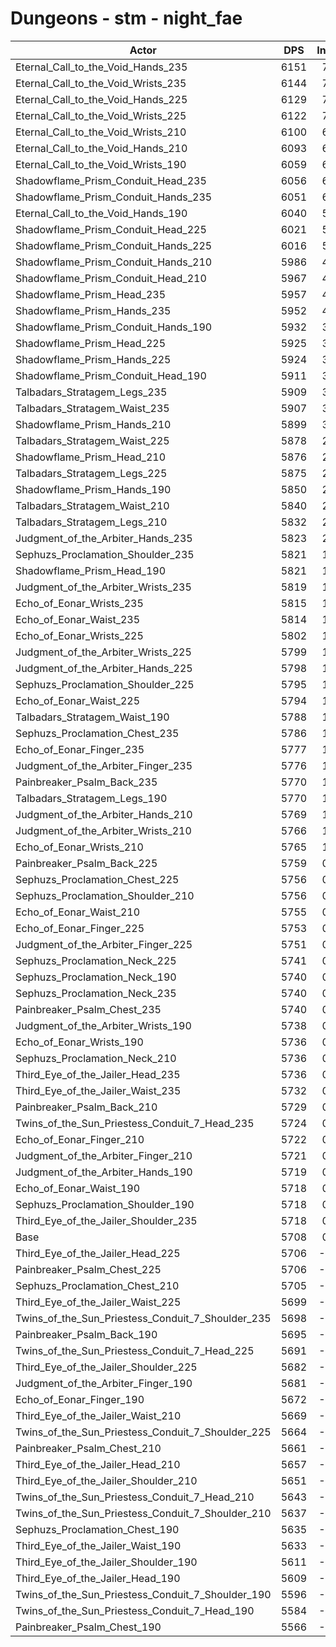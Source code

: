 # Dungeons - stm - night_fae
| Actor | DPS | Increase |
|---|:---:|:---:|
|Eternal_Call_to_the_Void_Hands_235|6151|7.77%|
|Eternal_Call_to_the_Void_Wrists_235|6144|7.65%|
|Eternal_Call_to_the_Void_Hands_225|6129|7.39%|
|Eternal_Call_to_the_Void_Wrists_225|6122|7.26%|
|Eternal_Call_to_the_Void_Wrists_210|6100|6.88%|
|Eternal_Call_to_the_Void_Hands_210|6093|6.75%|
|Eternal_Call_to_the_Void_Wrists_190|6059|6.16%|
|Shadowflame_Prism_Conduit_Head_235|6056|6.11%|
|Shadowflame_Prism_Conduit_Hands_235|6051|6.02%|
|Eternal_Call_to_the_Void_Hands_190|6040|5.83%|
|Shadowflame_Prism_Conduit_Head_225|6021|5.49%|
|Shadowflame_Prism_Conduit_Hands_225|6016|5.41%|
|Shadowflame_Prism_Conduit_Hands_210|5986|4.88%|
|Shadowflame_Prism_Conduit_Head_210|5967|4.55%|
|Shadowflame_Prism_Head_235|5957|4.37%|
|Shadowflame_Prism_Hands_235|5952|4.28%|
|Shadowflame_Prism_Conduit_Hands_190|5932|3.93%|
|Shadowflame_Prism_Head_225|5925|3.81%|
|Shadowflame_Prism_Hands_225|5924|3.79%|
|Shadowflame_Prism_Conduit_Head_190|5911|3.57%|
|Talbadars_Stratagem_Legs_235|5909|3.53%|
|Talbadars_Stratagem_Waist_235|5907|3.50%|
|Shadowflame_Prism_Hands_210|5899|3.36%|
|Talbadars_Stratagem_Waist_225|5878|2.99%|
|Shadowflame_Prism_Head_210|5876|2.95%|
|Talbadars_Stratagem_Legs_225|5875|2.93%|
|Shadowflame_Prism_Hands_190|5850|2.50%|
|Talbadars_Stratagem_Waist_210|5840|2.32%|
|Talbadars_Stratagem_Legs_210|5832|2.18%|
|Judgment_of_the_Arbiter_Hands_235|5823|2.02%|
|Sephuzs_Proclamation_Shoulder_235|5821|1.99%|
|Shadowflame_Prism_Head_190|5821|1.99%|
|Judgment_of_the_Arbiter_Wrists_235|5819|1.95%|
|Echo_of_Eonar_Wrists_235|5815|1.88%|
|Echo_of_Eonar_Waist_235|5814|1.87%|
|Echo_of_Eonar_Wrists_225|5802|1.66%|
|Judgment_of_the_Arbiter_Wrists_225|5799|1.60%|
|Judgment_of_the_Arbiter_Hands_225|5798|1.59%|
|Sephuzs_Proclamation_Shoulder_225|5795|1.53%|
|Echo_of_Eonar_Waist_225|5794|1.52%|
|Talbadars_Stratagem_Waist_190|5788|1.41%|
|Sephuzs_Proclamation_Chest_235|5786|1.38%|
|Echo_of_Eonar_Finger_235|5777|1.22%|
|Judgment_of_the_Arbiter_Finger_235|5776|1.20%|
|Painbreaker_Psalm_Back_235|5770|1.10%|
|Talbadars_Stratagem_Legs_190|5770|1.10%|
|Judgment_of_the_Arbiter_Hands_210|5769|1.08%|
|Judgment_of_the_Arbiter_Wrists_210|5766|1.02%|
|Echo_of_Eonar_Wrists_210|5765|1.01%|
|Painbreaker_Psalm_Back_225|5759|0.90%|
|Sephuzs_Proclamation_Chest_225|5756|0.85%|
|Sephuzs_Proclamation_Shoulder_210|5756|0.85%|
|Echo_of_Eonar_Waist_210|5755|0.83%|
|Echo_of_Eonar_Finger_225|5753|0.80%|
|Judgment_of_the_Arbiter_Finger_225|5751|0.76%|
|Sephuzs_Proclamation_Neck_225|5741|0.59%|
|Sephuzs_Proclamation_Neck_190|5740|0.57%|
|Sephuzs_Proclamation_Neck_235|5740|0.57%|
|Painbreaker_Psalm_Chest_235|5740|0.57%|
|Judgment_of_the_Arbiter_Wrists_190|5738|0.53%|
|Echo_of_Eonar_Wrists_190|5736|0.50%|
|Sephuzs_Proclamation_Neck_210|5736|0.50%|
|Third_Eye_of_the_Jailer_Head_235|5736|0.50%|
|Third_Eye_of_the_Jailer_Waist_235|5732|0.43%|
|Painbreaker_Psalm_Back_210|5729|0.38%|
|Twins_of_the_Sun_Priestess_Conduit_7_Head_235|5724|0.29%|
|Echo_of_Eonar_Finger_210|5722|0.25%|
|Judgment_of_the_Arbiter_Finger_210|5721|0.24%|
|Judgment_of_the_Arbiter_Hands_190|5719|0.20%|
|Echo_of_Eonar_Waist_190|5718|0.18%|
|Sephuzs_Proclamation_Shoulder_190|5718|0.18%|
|Third_Eye_of_the_Jailer_Shoulder_235|5718|0.18%|
|Base|5708|0.00%|
|Third_Eye_of_the_Jailer_Head_225|5706|-0.03%|
|Painbreaker_Psalm_Chest_225|5706|-0.03%|
|Sephuzs_Proclamation_Chest_210|5705|-0.04%|
|Third_Eye_of_the_Jailer_Waist_225|5699|-0.15%|
|Twins_of_the_Sun_Priestess_Conduit_7_Shoulder_235|5698|-0.17%|
|Painbreaker_Psalm_Back_190|5695|-0.22%|
|Twins_of_the_Sun_Priestess_Conduit_7_Head_225|5691|-0.29%|
|Third_Eye_of_the_Jailer_Shoulder_225|5682|-0.45%|
|Judgment_of_the_Arbiter_Finger_190|5681|-0.46%|
|Echo_of_Eonar_Finger_190|5672|-0.62%|
|Third_Eye_of_the_Jailer_Waist_210|5669|-0.67%|
|Twins_of_the_Sun_Priestess_Conduit_7_Shoulder_225|5664|-0.76%|
|Painbreaker_Psalm_Chest_210|5661|-0.81%|
|Third_Eye_of_the_Jailer_Head_210|5657|-0.88%|
|Third_Eye_of_the_Jailer_Shoulder_210|5651|-0.99%|
|Twins_of_the_Sun_Priestess_Conduit_7_Head_210|5643|-1.13%|
|Twins_of_the_Sun_Priestess_Conduit_7_Shoulder_210|5637|-1.24%|
|Sephuzs_Proclamation_Chest_190|5635|-1.27%|
|Third_Eye_of_the_Jailer_Waist_190|5633|-1.31%|
|Third_Eye_of_the_Jailer_Shoulder_190|5611|-1.69%|
|Third_Eye_of_the_Jailer_Head_190|5609|-1.73%|
|Twins_of_the_Sun_Priestess_Conduit_7_Shoulder_190|5596|-1.95%|
|Twins_of_the_Sun_Priestess_Conduit_7_Head_190|5584|-2.16%|
|Painbreaker_Psalm_Chest_190|5566|-2.48%|
